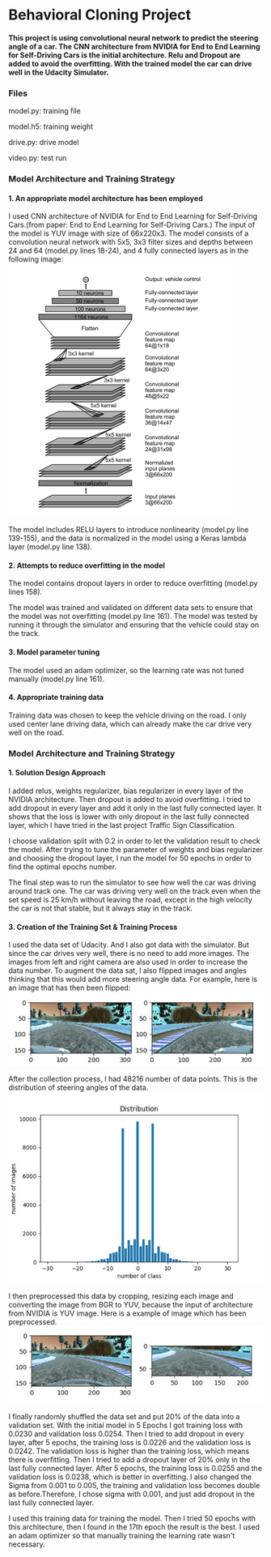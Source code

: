 # **Behavioral Cloning Project**

#### This project is using convolutional neural network to predict the steering angle of a car. The CNN architecture from NVIDIA for End to End Learning for Self-Driving Cars is the initial architecture. Relu and Dropout are added to avoid the overfitting. With the trained model the car can drive well in the Udacity Simulator.


[//]: # (Image References)


[image1]: ./image/CNN_Architecture.png "NVIDIA.jpg"
[image2]: ./image/flipping.png "flipping"
[image3]: ./image/Preprocessing.png "Preprocessing"
[image4]: ./image/Angle_Distribution.jpg "Angle_Distribution.jpg"

### Files
model.py: training file

model.h5: training weight

drive.py: drive model

video.py: test run

### Model Architecture and Training Strategy

#### 1. An appropriate model architecture has been employed

I used CNN architecture of NVIDIA for End to End Learning for Self-Driving Cars.(from paper: End to End Learning for Self-Driving Cars.) The input of the model is YUV image with size of 66x220x3. The model consists of a convolution neural network with 5x5, 3x3 filter sizes and depths between 24 and 64 (model.py lines 18-24), and 4 fully connected layers as in the following image: 
![alt text][image1]

The model includes RELU layers to introduce nonlinearity (model.py line 139-155), and the data is normalized in the model using a Keras lambda layer (model.py line 138). 

#### 2. Attempts to reduce overfitting in the model

The model contains dropout layers in order to reduce overfitting (model.py lines 158). 

The model was trained and validated on different data sets to ensure that the model was not overfitting (model.py line 161). The model was tested by running it through the simulator and ensuring that the vehicle could stay on the track.

#### 3. Model parameter tuning

The model used an adam optimizer, so the learning rate was not tuned manually (model.py line 161).

#### 4. Appropriate training data

Training data was chosen to keep the vehicle driving on the road. I only used center lane driving data, which can already make the car drive very well on the road.

### Model Architecture and Training Strategy

#### 1. Solution Design Approach
I added relus, weights regularizer, bias regularizer in every layer of the NVIDIA architecture. Then dropout is added to avoid overfitting. I tried to add dropout in every layer and add it only in the last fully connected layer. It shows that the loss is lower with only dropout in the last fully connected layer, which I have tried in the last project Traffic Sign Classification. 

I choose validation split with 0.2 in order to let the validation result to check the model. After trying to tune the parameter of weights and bias regularizer and choosing the dropout layer, I run the model for 50 epochs in order to find the optimal epochs number.

The final step was to run the simulator to see how well the car was driving around track one. The car was driving very well on the track even when the set speed is 25 km/h without leaving the road, except in the high velocity the car is not that stable, but it always stay in the track. 

#### 3. Creation of the Training Set & Training Process

I used the data set of Udacity. And I also got data with the simulator. But since the car drives very well, there is no need to add more images. The images from left and right camera are also used in order to increase the data number. To augment the data sat, I also flipped images and angles thinking that this would add more steering angle data. For example, here is an image that has then been flipped:
![alt text][image2]

After the collection process, I had 48216 number of data points. This is the distribution of steering angles of the data.
![alt text][image4]

I then preprocessed this data by cropping, resizing each image and converting the image from BGR to YUV, because the input of architecture from NVIDIA is YUV image. Here is a example of image which has been preprocessed.
![alt text][image3]

I finally randomly shuffled the data set and put 20% of the data into a validation set. With the initial model in 5 Epochs I got training loss with 0.0230 and validation loss 0.0254. Then I tried to add dropout in every layer, after 5 epochs, the training loss is 0.0226 and the validation loss is 0.0242. The validation loss is higher than the training loss, which means there is overfitting. Then I tried to add a dropout layer of 20% only in the last fully connected layer. After 5 epochs, the training loss is 0.0255 and the validation loss is 0.0238, which is better in overfitting. I also changed the Sigma from 0.001 to 0.005, the training and validation loss becomes double as before.Therefore, I chose sigma with 0.001, and just add dropout in the last fully connected layer.

I used this training data for training the model. Then I tried 50 epochs with this architecture, then I found in the 17th epoch the result is the best. I used an adam optimizer so that manually training the learning rate wasn't necessary.
